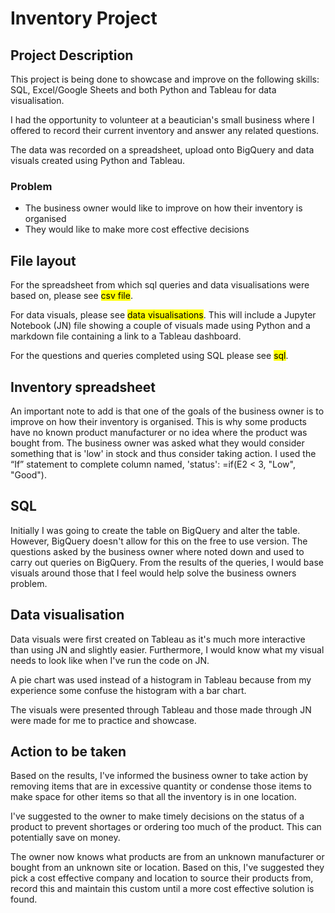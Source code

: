 # Inventory Project

## Project Description

This project is being done to showcase and improve on the following skills: SQL, Excel/Google Sheets and both Python and Tableau for data visualisation.

I had the opportunity to volunteer at a beautician's small business where I offered to record their current inventory and answer any related questions.

The data was recorded on a spreadsheet, upload onto BigQuery and data visuals created using Python and Tableau.

### Problem
- The business owner would like to improve on how their inventory is organised
- They would like to make more cost effective decisions

## File layout

For the spreadsheet from which sql queries and data visualisations were based on, please see <mark>csv file</mark>.

For data visuals, please see <mark>data visualisations</mark>. This will include a Jupyter Notebook
(JN) file showing a couple of visuals made using Python and a markdown file containing a link to a Tableau dashboard.

For the questions and queries completed using SQL please see <mark>sql</mark>.

## Inventory spreadsheet

An important note to add is that one of the goals of the business owner is to improve on how their inventory is organised. This is why some products have no known product manufacturer or no idea where the product was bought from. The business owner was asked what they would consider something that is 'low' in stock and thus consider taking action. I used the “If” statement to complete column named, 'status': =if(E2 < 3, "Low", "Good").

## SQL

Initially I was going to create the table on BigQuery and alter the table. However, BigQuery doesn't allow for this on the free to use version.
The questions asked by the business owner where noted down and used to carry out queries on BigQuery. From the results of the queries, I would base visuals around those that I feel would help solve the business owners problem.

## Data visualisation

Data visuals were first created on Tableau as it's much more interactive than using JN and slightly easier. Furthermore, I would know what my visual needs to look like when I've run the code on JN.

A pie chart was used instead of a histogram in Tableau because from my experience some confuse the histogram with a bar chart.

The visuals were presented through Tableau and those made through JN were made for me to practice and showcase.

## Action to be taken

Based on the results, I've informed the business owner to take action by removing items that are in excessive quantity or condense those items to make space for other items so that all the inventory is in one location.

I've suggested to the owner to make timely decisions on the status of a product to prevent shortages or ordering too much of the product. This can potentially save on money.

The owner now knows what products are from an unknown manufacturer or bought from an unknown site or location. Based on this, I've suggested they pick a cost effective company and location to source their products from, record this and maintain this custom until a more cost effective solution is found.
